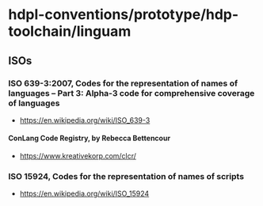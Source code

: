 # hdpl-conventions/prototype/hdp-toolchain/linguam


## ISOs
### ISO 639-3:2007, Codes for the representation of names of languages – Part 3: Alpha-3 code for comprehensive coverage of languages
- https://en.wikipedia.org/wiki/ISO_639-3

#### ConLang Code Registry, by Rebecca Bettencour
- <https://www.kreativekorp.com/clcr/>

### ISO 15924, Codes for the representation of names of scripts
- https://en.wikipedia.org/wiki/ISO_15924
